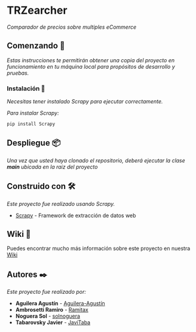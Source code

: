 # TRZearcher

_Comparador de precios sobre multiples eCommerce_

## Comenzando 🚀

_Estas instrucciones te permitirán obtener una copia del proyecto en funcionamiento en tu máquina local para propósitos de desarrollo y pruebas._

### Instalación 🔧

_Necesitas tener instalado Scrapy para ejecutar correctamente._

_Para instalar Scrapy:_

```
pip install Scrapy
```


## Despliegue 📦

_Una vez que usted haya clonado el repositorio, deberá ejecutar la clase **main** ubicada en la raiz del proyecto_

## Construido con 🛠️

_Este proyecto fue realizado usando Scrapy._

* [Scrapy](https://scrapy.org/) - Framework de extracción de datos web

## Wiki 📖

Puedes encontrar mucho más información sobre este proyecto en nuestra [Wiki](https://drive.google.com/drive/folders/17AuMEZGR8VtkifmAKeyFBZM_8pcGtV2_?usp=sharing)

## Autores ✒️

_Este proyecto fue realizado por:_

* **Aguilera Agustín**  - [Aguilera-Agustín](https://github.com/Aguilera-Agustin)   
* **Ambrosetti Ramiro**  - [Ramitax](https://github.com/Ramitax)
* **Noguera Sol**  - [solnoguera](https://github.com/solnoguera)
* **Tabarovsky Javier**  - [JaviTaba](https://github.com/JaviTaba)

